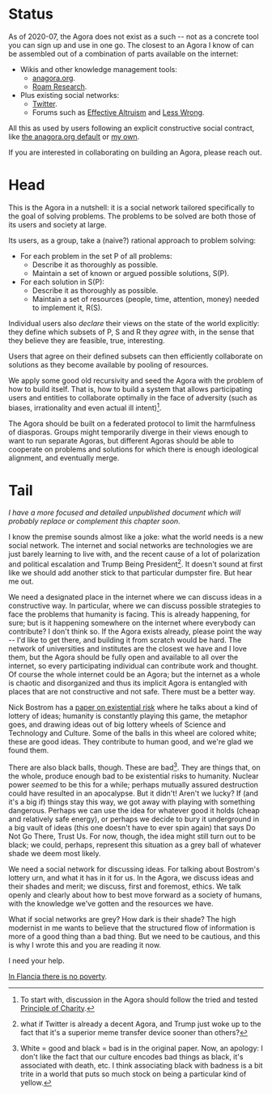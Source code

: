 <!--
.. title: In Flancia there is an Agora
.. slug: agora
.. date: 2018-12-16 17:33:15 UTC+01:00
.. tags: flancia
.. link: 
.. description: 
.. type: text
-->

# Status
As of 2020-07, the Agora does not exist as a such -- not as a concrete tool you can sign up and use in one go. The closest to an Agora I know of can be assembled out of a combination of parts available on the internet:

  * Wikis and other knowledge management tools:
    * [anagora.org](https://anagora.org).
    * [Roam Research](https://roamresearch.com/).
  * Plus existing social networks:
      * [Twitter](https://twitter.com/hashtag/agora).
      * Forums such as [Effective Altruism](https://forum.effectivealtruism.org/) and [Less Wrong](https://www.lesswrong.com/).

All this as used by users following an explicit constructive social contract, like [the anagora.org default](http://anagora.org/wiki/Agora) or [my own](https://anagora.org/wiki/How_to_become_a_Flancian).

If you are interested in collaborating on building an Agora, please reach out.

# Head
This is the Agora in a nutshell: it is a social network tailored specifically to the goal of solving problems. The problems to be solved are both those of its users and society at large.

Its users, as a group, take a (naive?) rational approach to problem solving:

  * For each problem in the set P of all problems:
    * Describe it as thoroughly as possible.
    * Maintain a set of known or argued possible solutions, S(P).
  * For each solution in S(P):
    * Describe it as thoroughly as possible.
    * Maintain a set of resources (people, time, attention, money) needed to implement it, R(S).

Individual users also *declare* their views on the state of the world explicitly: they define which subsets of P, S and R they *agree* with, in the sense that they believe they are feasible, true, interesting.

Users that agree on their defined subsets can then efficiently collaborate on solutions as they become available by pooling of resources.

We apply some good old recursivity and seed the Agora with the problem of how to build itself. That is, how to build a system that allows participating users and entities to collaborate optimally in the face of adversity (such as biases, irrationality and even actual ill intent)[^charity].

[^charity]: To start with, discussion in the Agora should follow the tried and tested [Principle of Charity](https://en.wikipedia.org/wiki/Principle_of_charity).

The Agora should be built on a federated protocol to limit the harmfulness of diasporas. Groups might temporarily diverge in their views enough to want to run separate Agoras, but different Agoras should be able to cooperate on problems and solutions for which there is enough ideological alignment, and eventually merge.

# Tail

*I have a more focused and detailed unpublished document which will probably replace or complement this chapter soon.*

I know the premise sounds almost like a joke: what the world needs is a new social network. The internet and social networks are technologies we are just barely learning to live with, and the recent cause of a lot of polarization and political escalation and Trump Being President[^trump]. It doesn't sound at first like we should add another stick to that particular dumpster fire. But hear me out.

[^trump]: what if Twitter is already a decent Agora, and Trump just woke up to the fact that it's a superior meme transfer device sooner than others?

We need a designated place in the internet where we can discuss ideas in a constructive way. In particular, where we can discuss possible strategies to face the problems that humanity is facing. This is already happening, for sure; but is it happening somewhere on the internet where everybody can contribute? I don't think so. If the Agora exists already, please point the way -- I'd like to get there, and building it from scratch would be hard. The network of universities and institutes are the closest we have and I love them, but the Agora should be fully open and available to all over the internet, so every participating individual can contribute work and thought. Of course the whole internet could be an Agora; but the internet as a whole is chaotic and disorganized and thus its implicit Agora is entangled with places that are not constructive and not safe. There must be a better way.

Nick Bostrom has a [paper on existential risk](https://nickbostrom.com/papers/vulnerable.pdf) where he talks about a kind of lottery of ideas; humanity is constantly playing this game, the metaphor goes, and drawing ideas out of big lottery wheels of Science and Technology and Culture. Some of the balls in this wheel are colored white; these are good ideas. They contribute to human good, and we're glad we found them.

There are also black balls, though. These are bad[^30]. They are things that, on the whole, produce enough bad to be existential risks to humanity. Nuclear power *seemed* to be this for a while; perhaps mutually assured destruction could have resulted in an apocalypse. But it didn't! Aren't we lucky? If (and it's a big if) things stay this way, we got away with playing with something dangerous. Perhaps we can use the idea for whatever good it holds (cheap and relatively safe energy), or perhaps we decide to bury it underground in a big vault of ideas (this one doesn't have to ever spin again) that says Do Not Go There, Trust Us. For now, though, the idea might still turn out to be black; we could, perhaps, represent this situation as a grey ball of whatever shade we deem most likely.

[^30]: White = good and black = bad is in the original paper. Now, an apology: I don't like the fact that our culture encodes bad things as black, it's associated with death, etc. I think associating black with badness is a bit trite in a world that puts so much stock on being a particular kind of yellow.

We need a social network for discussing ideas. For talking about Bostrom's lottery urn, and what it has in it for us. In the Agora, we discuss ideas and their shades and merit; we discuss, first and foremost, ethics. We talk openly and clearly about how to best move forward as a society of humans, with the knowledge we've gotten and the resources we have.

What if social networks are grey? How dark is their shade? The high modernist in me wants to believe that the structured flow of information is more of a good thing than a bad thing. But we need to be cautious, and this is why I wrote this and you are reading it now.

I need your help.

<!--

If you're some sort of utilitarist: would you like to talk to others and have a stab at maximizing human happiness?

What if there's a way to maximize human happiness while also increasing everybody's happiness? What if there are Good ideas in that urn that everybody likes, or at least the majority prefers (if there is nothing better than democracy)? What if, taking incremental steps that everybody can live with, we get to a post-scarcity society? I think of a sort of average technological utopia where everybody in the world has at least a universal basic income, nobody starves, everybody is free to do what they want with their lives as long as they don't disrupt others. But you can picture your own utopia. That's the beauty of it! I'm not sure I'm right. Everybody can be wrong about mostly everything and still get by. But we only need to each contribute bits of vision, discuss, sometimes reconsider each other's positions. Try not to get that angry all the time. Sort it out.

Well, I'd love to be able to try that. I guess we all need to adopt, perhaps first build, some sort of ethics-and-culture-oriented social network where everybody can freely discuss ideas that don't infringe a minimum set of rules. The set of rules bit is going to be hard -- perhaps different people can even have different set of rules, and fully customizable filters? Unsure. The nice thing is that this place doesn't have to replace Facebook, or Instagram, or anything really -- it should actually leverage it in many ways. I picture as having pointers to your profiles, plus your story for each one if you have it:

Are you honest about what you post? How much? Are you playing a character? There was this story recently of an Instagram couple that proposed to each other in a fully orchestrated way, pretending spontaneity along the way, even though they had acquired sponsors for some of it and all. Perhaps we should talk about how real we want to be at a particular moment. Even if you're not an actor, you don't share all with everybody. It makes sense.

So this place would essentially be an agora, or a set of agoras (you know, this whole thing could just be Reddit, if Reddit just gets their game straight -- I like to think Google could pull off this kind of thing well, but perhaps I'm naive and that ship has sailed). Perhaps the Classical Greeks were on to something, you know. They have a pretty solid track record.

About this Agora:

1. You can share who you are, to whichever extent you want. I, myself, like to think I could go with fully honest. Or, I don't know, 99% honest? Perhaps we should have an honesty bar, just saying.

1. You write about your ideas, or about your positions with regard with certain things. Perhaps you don't think you have ideas; I'm pretty sure you do, everybody does. You might just not notice them, if you're not paying attention.

1. Everybody can participate.

1.. You cannot encourage or endorse any physical violence. About other kinds of violence: the network tries to ensure nothing violent according to your definition crosses your very explicit filters about the kind of stuff you want to even read about. We do this with filter bubbles now, but I think it needs to be very explicit and prominent so everybody can be happier and know exactly what's going on, as much as they want. It's just more ethical that way.

Defining violence is a problem in itself. In a way it ultimately stands for Bad. People will differ on what they consider violent or Bad, of course; discussing what is Bad (the filter itself) is sort of the point of the network after all.

The Agora is located in Flancia.

Because I believe the Agora is a Good idea (a white ball), I think it should exist. As far as I can tell, it doesn't, but I'm pretty sure it could exist, and the world would be better off for it. So I'll try to build it, starting by writing about it. And we should have this thing I described, this Agora; it would be a good thing. Sharing ideas, with the right system, can improve communication even with people you disagree on some, or many, aspects. What if we can somehow find a Middle Way?

Flancia, like I said previously, is a place. Because we do not live in Flancia (things sort of suck in reality; there are so many people in pain out there), it must also be just a site. It's this site. Welcome!

Flancia is also what you do with it. It's really up to you. Life is what we do with the privilege that is living; and with the real world privilege that we have somehow inherited. I guess this is what I do with my own privilege: mostly writing. 

Caveat emptor: most of what I have here is far from "ready". But if I were writing a book about Flancia, the place, these pieces would probably be in the first draft. Writing it would be akin to exploring it.

Here I want to write down the ideas that I have, the beliefs I keep, the good among the wrong. I think you should consider doing the same. I want to find a system to build this Agora, make it work, make it be a force of good -- whatever definition of good the people in it at any given time hold; perhaps the participants can eventually all or almost all agree on a reasonable enough, serviceable definition of common good. Then perhaps work on a plan to get there.

I started with a book, this weird book. You have to start somewhere, you know.
-->

[In Flancia there is no poverty](/poverty).
